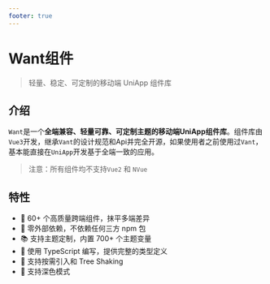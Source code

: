 ```yaml
---
footer: true
---
```


# Want组件

> 轻量、稳定、可定制的移动端 UniApp 组件库

## 介绍

`Want`是一个**全端兼容、轻量可靠、可定制主题的移动端UniApp组件库**。组件库由`Vue3`开发，继承`Vant`的设计规范和Api并完全开源，如果使用者之前使用过`Vant`，基本能直接在`UniApp`开发基于全端一致的应用。

> 注意：所有组件均不支持`Vue2` 和 `NVue`

## 特性

- 🚀 60+ 个高质量跨端组件，抹平多端差异
- 🚀 零外部依赖，不依赖任何三方 npm 包
- 📚 支持主题定制，内置 700+ 个主题变量
- 👊 使用 TypeScript 编写，提供完整的类型定义
- 🍭 支持按需引入和 Tree Shaking
- 🍭 支持深色模式
